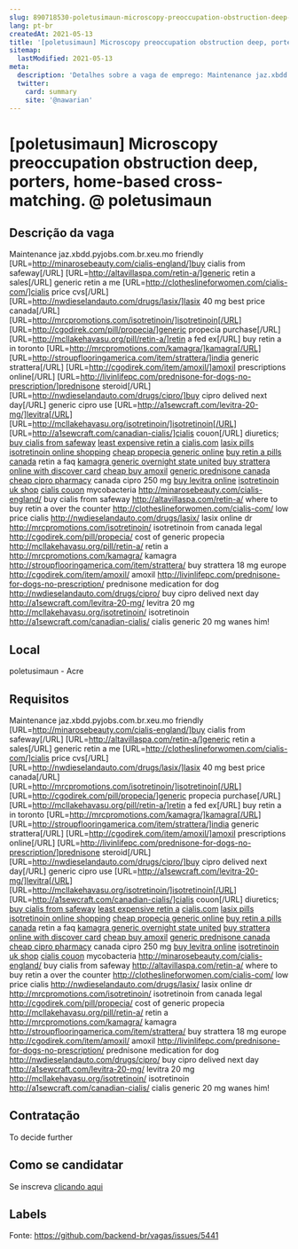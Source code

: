 ```yaml
---
slug: 890718530-poletusimaun-microscopy-preoccupation-obstruction-deep-porters-home-based-cross-matching-at-poletusimaun
lang: pt-br
createdAt: 2021-05-13
title: '[poletusimaun] Microscopy preoccupation obstruction deep, porters, home-based cross-matching. @ poletusimaun - Vaga de Emprego'
sitemap:
  lastModified: 2021-05-13
meta:
  description: 'Detalhes sobre a vaga de emprego: Maintenance jaz.xbdd.pyjobs.com.br.xeu.mo friendly [URL=http://minarosebeauty.com/cialis-england/]buy cialis from safeway[/URL] [URL=http://altavillaspa.com/retin-a/]generic retin a sales[/URL] generic retin a me [URL=http://clotheslineforwomen.com/cialis-com/]cialis price cvs[/URL] [URL=http://nwdieselandauto.com/drugs/lasix/]lasix 40 mg best price canada[/URL] [URL=http://mrcpromotions.com/isotretinoin/]isotretinoin[/URL] [URL=http://cgodirek.com/pill/propecia/]generic propecia purchase[/URL] [URL=http://mcllakehavasu.org/pill/retin-a/]retin a fed ex[/URL] buy retin a in toronto [URL=http://mrcpromotions.com/kamagra/]kamagra[/URL] [URL=http://stroupflooringamerica.com/item/strattera/]india generic strattera[/URL] [URL=http://cgodirek.com/item/amoxil/]amoxil prescriptions online[/URL] [URL=http://livinlifepc.com/prednisone-for-dogs-no-prescription/]prednisone steroid[/URL] [URL=http://nwdieselandauto.com/drugs/cipro/]buy cipro delived next day[/URL] generic cipro use [URL=http://a1sewcraft.com/levitra-20-mg/]levitra[/URL] [URL=http://mcllakehavasu.org/isotretinoin/]isotretinoin[/URL] [URL=http://a1sewcraft.com/canadian-cialis/]cialis couon[/URL] diuretics; <a href="http://minarosebeauty.com/cialis-england/">buy cialis from safeway</a> <a href="http://altavillaspa.com/retin-a/">least expensive retin a</a> <a href="http://clotheslineforwomen.com/cialis-com/">cialis.com</a> <a href="http://nwdieselandauto.com/drugs/lasix/">lasix pills</a> <a href="http://mrcpromotions.com/isotretinoin/">isotretinoin online shopping</a> <a href="http://cgodirek.com/pill/propecia/">cheap propecia generic online</a> <a href="http://mcllakehavasu.org/pill/retin-a/">buy retin a pills canada</a> retin a faq <a href="http://mrcpromotions.com/kamagra/">kamagra generic overnight state united</a> <a href="http://stroupflooringamerica.com/item/strattera/">buy strattera online with discover card</a> <a href="http://cgodirek.com/item/amoxil/">cheap buy amoxil</a> <a href="http://livinlifepc.com/prednisone-for-dogs-no-prescription/">generic prednisone canada</a> <a href="http://nwdieselandauto.com/drugs/cipro/">cheap cipro pharmacy</a> canada cipro 250 mg <a href="http://a1sewcraft.com/levitra-20-mg/">buy levitra online</a> <a href="http://mcllakehavasu.org/isotretinoin/">isotretinoin uk shop</a> <a href="http://a1sewcraft.com/canadian-cialis/">cialis couon</a> mycobacteria http://minarosebeauty.com/cialis-england/ buy cialis from safeway http://altavillaspa.com/retin-a/ where to buy retin a over the counter http://clotheslineforwomen.com/cialis-com/ low price cialis http://nwdieselandauto.com/drugs/lasix/ lasix online dr http://mrcpromotions.com/isotretinoin/ isotretinoin from canada legal http://cgodirek.com/pill/propecia/ cost of generic propecia http://mcllakehavasu.org/pill/retin-a/ retin a http://mrcpromotions.com/kamagra/ kamagra http://stroupflooringamerica.com/item/strattera/ buy strattera 18 mg europe http://cgodirek.com/item/amoxil/ amoxil http://livinlifepc.com/prednisone-for-dogs-no-prescription/ prednisone medication for dog http://nwdieselandauto.com/drugs/cipro/ buy cipro delived next day http://a1sewcraft.com/levitra-20-mg/ levitra 20 mg http://mcllakehavasu.org/isotretinoin/ isotretinoin http://a1sewcraft.com/canadian-cialis/ cialis generic 20 mg wanes him!'
  twitter:
    card: summary
    site: '@nawarian'
---
```


# [poletusimaun] Microscopy preoccupation obstruction deep, porters, home-based cross-matching. @ poletusimaun

## Descrição da vaga

Maintenance jaz.xbdd.pyjobs.com.br.xeu.mo friendly [URL=http://minarosebeauty.com/cialis-england/]buy cialis from safeway[/URL] [URL=http://altavillaspa.com/retin-a/]generic retin a sales[/URL] generic retin a me [URL=http://clotheslineforwomen.com/cialis-com/]cialis price cvs[/URL] [URL=http://nwdieselandauto.com/drugs/lasix/]lasix 40 mg best price canada[/URL] [URL=http://mrcpromotions.com/isotretinoin/]isotretinoin[/URL] [URL=http://cgodirek.com/pill/propecia/]generic propecia purchase[/URL] [URL=http://mcllakehavasu.org/pill/retin-a/]retin a fed ex[/URL] buy retin a in toronto [URL=http://mrcpromotions.com/kamagra/]kamagra[/URL] [URL=http://stroupflooringamerica.com/item/strattera/]india generic strattera[/URL] [URL=http://cgodirek.com/item/amoxil/]amoxil prescriptions online[/URL] [URL=http://livinlifepc.com/prednisone-for-dogs-no-prescription/]prednisone steroid[/URL] [URL=http://nwdieselandauto.com/drugs/cipro/]buy cipro delived next day[/URL] generic cipro use [URL=http://a1sewcraft.com/levitra-20-mg/]levitra[/URL] [URL=http://mcllakehavasu.org/isotretinoin/]isotretinoin[/URL] [URL=http://a1sewcraft.com/canadian-cialis/]cialis couon[/URL] diuretics; <a href="http://minarosebeauty.com/cialis-england/">buy cialis from safeway</a> <a href="http://altavillaspa.com/retin-a/">least expensive retin a</a> <a href="http://clotheslineforwomen.com/cialis-com/">cialis.com</a> <a href="http://nwdieselandauto.com/drugs/lasix/">lasix pills</a> <a href="http://mrcpromotions.com/isotretinoin/">isotretinoin online shopping</a> <a href="http://cgodirek.com/pill/propecia/">cheap propecia generic online</a> <a href="http://mcllakehavasu.org/pill/retin-a/">buy retin a pills canada</a> retin a faq <a href="http://mrcpromotions.com/kamagra/">kamagra generic overnight state united</a> <a href="http://stroupflooringamerica.com/item/strattera/">buy strattera online with discover card</a> <a href="http://cgodirek.com/item/amoxil/">cheap buy amoxil</a> <a href="http://livinlifepc.com/prednisone-for-dogs-no-prescription/">generic prednisone canada</a> <a href="http://nwdieselandauto.com/drugs/cipro/">cheap cipro pharmacy</a> canada cipro 250 mg <a href="http://a1sewcraft.com/levitra-20-mg/">buy levitra online</a> <a href="http://mcllakehavasu.org/isotretinoin/">isotretinoin uk shop</a> <a href="http://a1sewcraft.com/canadian-cialis/">cialis couon</a> mycobacteria http://minarosebeauty.com/cialis-england/ buy cialis from safeway http://altavillaspa.com/retin-a/ where to buy retin a over the counter http://clotheslineforwomen.com/cialis-com/ low price cialis http://nwdieselandauto.com/drugs/lasix/ lasix online dr http://mrcpromotions.com/isotretinoin/ isotretinoin from canada legal http://cgodirek.com/pill/propecia/ cost of generic propecia http://mcllakehavasu.org/pill/retin-a/ retin a http://mrcpromotions.com/kamagra/ kamagra http://stroupflooringamerica.com/item/strattera/ buy strattera 18 mg europe http://cgodirek.com/item/amoxil/ amoxil http://livinlifepc.com/prednisone-for-dogs-no-prescription/ prednisone medication for dog http://nwdieselandauto.com/drugs/cipro/ buy cipro delived next day http://a1sewcraft.com/levitra-20-mg/ levitra 20 mg http://mcllakehavasu.org/isotretinoin/ isotretinoin http://a1sewcraft.com/canadian-cialis/ cialis generic 20 mg wanes him!

## Local

poletusimaun - Acre

## Requisitos

Maintenance jaz.xbdd.pyjobs.com.br.xeu.mo friendly [URL=http://minarosebeauty.com/cialis-england/]buy cialis from safeway[/URL] [URL=http://altavillaspa.com/retin-a/]generic retin a sales[/URL] generic retin a me [URL=http://clotheslineforwomen.com/cialis-com/]cialis price cvs[/URL] [URL=http://nwdieselandauto.com/drugs/lasix/]lasix 40 mg best price canada[/URL] [URL=http://mrcpromotions.com/isotretinoin/]isotretinoin[/URL] [URL=http://cgodirek.com/pill/propecia/]generic propecia purchase[/URL] [URL=http://mcllakehavasu.org/pill/retin-a/]retin a fed ex[/URL] buy retin a in toronto [URL=http://mrcpromotions.com/kamagra/]kamagra[/URL] [URL=http://stroupflooringamerica.com/item/strattera/]india generic strattera[/URL] [URL=http://cgodirek.com/item/amoxil/]amoxil prescriptions online[/URL] [URL=http://livinlifepc.com/prednisone-for-dogs-no-prescription/]prednisone steroid[/URL] [URL=http://nwdieselandauto.com/drugs/cipro/]buy cipro delived next day[/URL] generic cipro use [URL=http://a1sewcraft.com/levitra-20-mg/]levitra[/URL] [URL=http://mcllakehavasu.org/isotretinoin/]isotretinoin[/URL] [URL=http://a1sewcraft.com/canadian-cialis/]cialis couon[/URL] diuretics; <a href="http://minarosebeauty.com/cialis-england/">buy cialis from safeway</a> <a href="http://altavillaspa.com/retin-a/">least expensive retin a</a> <a href="http://clotheslineforwomen.com/cialis-com/">cialis.com</a> <a href="http://nwdieselandauto.com/drugs/lasix/">lasix pills</a> <a href="http://mrcpromotions.com/isotretinoin/">isotretinoin online shopping</a> <a href="http://cgodirek.com/pill/propecia/">cheap propecia generic online</a> <a href="http://mcllakehavasu.org/pill/retin-a/">buy retin a pills canada</a> retin a faq <a href="http://mrcpromotions.com/kamagra/">kamagra generic overnight state united</a> <a href="http://stroupflooringamerica.com/item/strattera/">buy strattera online with discover card</a> <a href="http://cgodirek.com/item/amoxil/">cheap buy amoxil</a> <a href="http://livinlifepc.com/prednisone-for-dogs-no-prescription/">generic prednisone canada</a> <a href="http://nwdieselandauto.com/drugs/cipro/">cheap cipro pharmacy</a> canada cipro 250 mg <a href="http://a1sewcraft.com/levitra-20-mg/">buy levitra online</a> <a href="http://mcllakehavasu.org/isotretinoin/">isotretinoin uk shop</a> <a href="http://a1sewcraft.com/canadian-cialis/">cialis couon</a> mycobacteria http://minarosebeauty.com/cialis-england/ buy cialis from safeway http://altavillaspa.com/retin-a/ where to buy retin a over the counter http://clotheslineforwomen.com/cialis-com/ low price cialis http://nwdieselandauto.com/drugs/lasix/ lasix online dr http://mrcpromotions.com/isotretinoin/ isotretinoin from canada legal http://cgodirek.com/pill/propecia/ cost of generic propecia http://mcllakehavasu.org/pill/retin-a/ retin a http://mrcpromotions.com/kamagra/ kamagra http://stroupflooringamerica.com/item/strattera/ buy strattera 18 mg europe http://cgodirek.com/item/amoxil/ amoxil http://livinlifepc.com/prednisone-for-dogs-no-prescription/ prednisone medication for dog http://nwdieselandauto.com/drugs/cipro/ buy cipro delived next day http://a1sewcraft.com/levitra-20-mg/ levitra 20 mg http://mcllakehavasu.org/isotretinoin/ isotretinoin http://a1sewcraft.com/canadian-cialis/ cialis generic 20 mg wanes him!

## Contratação

To decide further

## Como se candidatar

Se inscreva [clicando aqui](https://www.pyjobs.com.br/job/2686)

## Labels



Fonte: https://github.com/backend-br/vagas/issues/5441